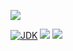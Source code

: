 [![](https://github.com/wutsi/wutsi-platform/actions/workflows/master.yml/badge.svg)](https://github.com/wutsi/wutsi-platform/actions/workflows/master.yml)

[![JDK](https://img.shields.io/badge/jdk-11-brightgreen.svg)](https://jdk.java.net/11/)
[![](https://img.shields.io/badge/maven-3.6-brightgreen.svg)](https://maven.apache.org/download.cgi)
![](https://img.shields.io/badge/language-kotlin-blue.svg)
